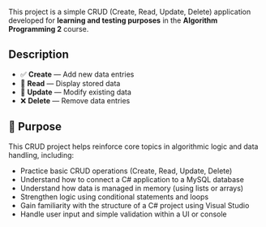 This project is a simple CRUD (Create, Read, Update, Delete) application developed for **learning and testing purposes** in the **Algorithm Programming 2** course.

## Description
- ✅ **Create** — Add new data entries  
- 📄 **Read** — Display stored data  
- 📝 **Update** — Modify existing data  
- ❌ **Delete** — Remove data entries

## 🎯 Purpose
This CRUD project helps reinforce core topics in algorithmic logic and data handling, including:
- Practice basic CRUD operations (Create, Read, Update, Delete)
- Understand how to connect a C# application to a MySQL database
- Understand how data is managed in memory (using lists or arrays)
- Strengthen logic using conditional statements and loops
- Gain familiarity with the structure of a C# project using Visual Studio
- Handle user input and simple validation within a UI or console


